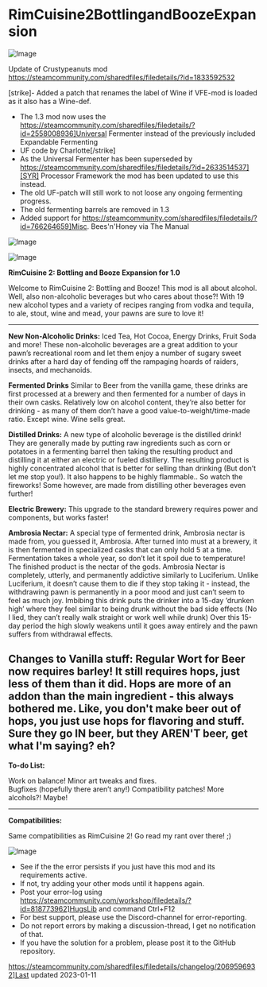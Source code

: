 # RimCuisine2BottlingandBoozeExpansion

![Image](https://i.imgur.com/buuPQel.png)

Update of Crustypeanuts mod
https://steamcommunity.com/sharedfiles/filedetails/?id=1833592532

[strike]- Added a patch that renames the label of Wine if VFE-mod is loaded as it also has a Wine-def.
- The 1.3 mod now uses the https://steamcommunity.com/sharedfiles/filedetails/?id=2558008936]Universal Fermenter instead of the previously included Expandable Fermenting
- UF code by Charlotte[/strike]
- As the Universal Fermenter has been superseded by https://steamcommunity.com/sharedfiles/filedetails/?id=2633514537][SYR] Processor Framework the mod has been updated to use this instead.
- The old UF-patch will still work to not loose any ongoing fermenting progress.
- The old fermenting barrels are removed in 1.3
- Added support for https://steamcommunity.com/sharedfiles/filedetails/?id=766264659]Misc. Bees'n'Honey via The Manual

![Image](https://i.imgur.com/pufA0kM.png)

	
![Image](https://i.imgur.com/Z4GOv8H.png)


**RimCuisine 2: Bottling and Booze Expansion for 1.0**

Welcome to RimCuisine 2: Bottling and Booze! This mod is all about alcohol.  Well, also non-alcoholic beverages but who cares about those?! With 19 new alcohol types and a variety of recipes ranging from vodka and tequila, to ale, stout, wine and mead, your pawns are sure to love it!


------------------------------------------------------------

**New Non-Alcoholic Drinks:** Iced Tea, Hot Cocoa, Energy Drinks, Fruit Soda and more! These non-alcoholic beverages are a great addition to your pawn’s recreational room and let them enjoy a number of sugary sweet drinks after a hard day of fending off the rampaging hoards of raiders, insects, and mechanoids.

**Fermented Drinks** Similar to Beer from the vanilla game, these drinks are first processed at a brewery and then fermented for a number of days in their own casks.  Relatively low on alcohol content, they’re also better for drinking - as many of them don’t have a good value-to-weight/time-made ratio.  Except wine.  Wine sells great.

**Distilled Drinks:** A new type of alcoholic beverage is the distilled drink! They are generally made by putting raw ingredients such as corn or potatoes in a fermenting barrel then taking the resulting product and distilling it at either an electric or fueled distillery.  The resulting product is highly concentrated alcohol that is better for selling than drinking (But don’t let me stop you!).  It also happens to be highly flammable.. So watch the fireworks! Some however, are made from distilling other beverages even further!

**Electric Brewery:** This upgrade to the standard brewery requires power and components, but works faster!

**Ambrosia Nectar:** A special type of fermented drink, Ambrosia nectar is made from, you guessed it, Ambrosia.  After turned into must at a brewery, it is then fermented in specialized casks that can only hold 5 at a time.  Fermentation takes a whole year, so don’t let it spoil due to temperature!   The finished product is the nectar of the gods.  Ambrosia Nectar is completely, utterly, and permanently addictive similarly to Luciferium. Unlike Luciferium, it doesn’t cause them to die if they stop taking it - instead, the withdrawing pawn is permanently in a poor mood and just can’t seem to feel as much joy.  Imbibing this drink puts the drinker into  a 15-day ‘drunken high’ where they feel similar to being drunk without the bad side effects (No I lied, they can’t really walk straight or work well while drunk)  Over this 15-day period the high slowly weakens until it goes away entirely and the pawn suffers from withdrawal effects.

**Changes to Vanilla stuff:**  Regular Wort for Beer now requires barley! It still requires hops, just less of them than it did.  Hops are more of an addon than the main ingredient - this always bothered me.  Like, you don&apos;t make beer out of hops, you just use hops for flavoring and stuff.  Sure they go IN beer, but they AREN&apos;T beer, get what I&apos;m saying? eh?
--------------------------------------------------

**To-do List:**

Work on balance!
Minor art tweaks and fixes.  
Bugfixes (hopefully there aren’t any!)
Compatibility patches!
More alcohols?! Maybe!

--------------------------------------------------

**Compatibilities:**

Same compatibilities as RimCuisine 2! Go read my rant over there! ;)

![Image](https://i.imgur.com/PwoNOj4.png)



-  See if the the error persists if you just have this mod and its requirements active.
-  If not, try adding your other mods until it happens again.
-  Post your error-log using https://steamcommunity.com/workshop/filedetails/?id=818773962]HugsLib and command Ctrl+F12
-  For best support, please use the Discord-channel for error-reporting.
-  Do not report errors by making a discussion-thread, I get no notification of that.
-  If you have the solution for a problem, please post it to the GitHub repository.



https://steamcommunity.com/sharedfiles/filedetails/changelog/2069596932]Last updated 2023-01-11
